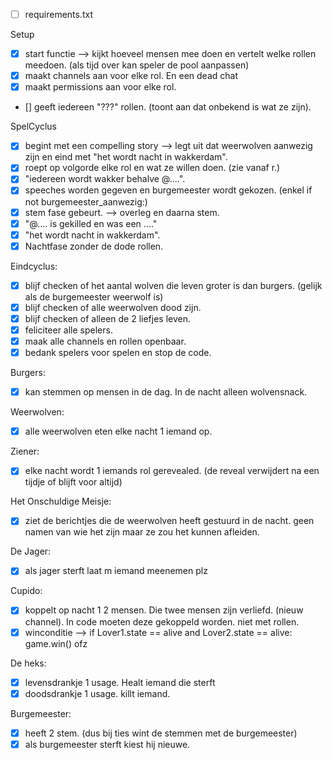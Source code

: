 - [ ] requirements.txt

Setup
- [X] start functie --> kijkt hoeveel mensen mee doen en vertelt welke rollen meedoen. (als tijd over kan speler de pool aanpassen)
- [X] maakt channels aan voor elke rol. En een dead chat
- [X] maakt permissions aan voor elke rol. 
- [] geeft iedereen "???" rollen. (toont aan dat onbekend is wat ze zijn).

SpelCyclus
- [X] begint met een compelling story --> legt uit dat weerwolven aanwezig zijn en eind met "het wordt nacht in wakkerdam".
- [X] roept op volgorde elke rol en wat ze willen doen. (zie vanaf r.)
- [X] "iedereen wordt wakker behalve @....".
- [X] speeches worden gegeven en burgemeester wordt gekozen. (enkel if not burgemeester_aanwezig:)
- [X] stem fase gebeurt. --> overleg en daarna stem.
- [X] "@.... is gekilled en was een ...."
- [X] "het wordt nacht in wakkerdam".
- [X] Nachtfase zonder de dode rollen.

Eindcyclus:
- [X] blijf checken of het aantal wolven die leven groter is dan burgers. (gelijk als de burgemeester weerwolf is)
- [X] blijf checken of alle weerwolven dood zijn.
- [X] blijf checken of alleen de 2 liefjes leven.
- [X] feliciteer alle spelers.
- [X] maak alle channels en rollen openbaar.
- [X] bedank spelers voor spelen en stop de code.

Burgers:
- [X] kan stemmen op mensen in de dag. In de nacht alleen wolvensnack.

Weerwolven:
- [X] alle weerwolven eten elke nacht 1 iemand op.

Ziener:
- [X] elke nacht wordt 1 iemands rol gerevealed. (de reveal verwijdert na een tijdje of blijft voor altijd)

Het Onschuldige Meisje:
- [X] ziet de berichtjes die de weerwolven heeft gestuurd in de nacht. geen namen van wie het zijn maar ze zou het kunnen afleiden.

De Jager:
- [X] als jager sterft laat m iemand meenemen plz

Cupido:
- [X] koppelt op nacht 1 2 mensen. Die twee mensen zijn verliefd. (nieuw channel). In code moeten deze gekoppeld worden. niet met rollen.
- [X] winconditie --> if Lover1.state == alive and Lover2.state == alive: game.win() ofz

De heks:
- [X] levensdrankje 1 usage. Healt iemand die sterft
- [X] doodsdrankje 1 usage. killt iemand.

Burgemeester:
- [X] heeft 2 stem. (dus bij ties wint de stemmen met de burgemeester)
- [X] als burgemeester sterft kiest hij nieuwe.
